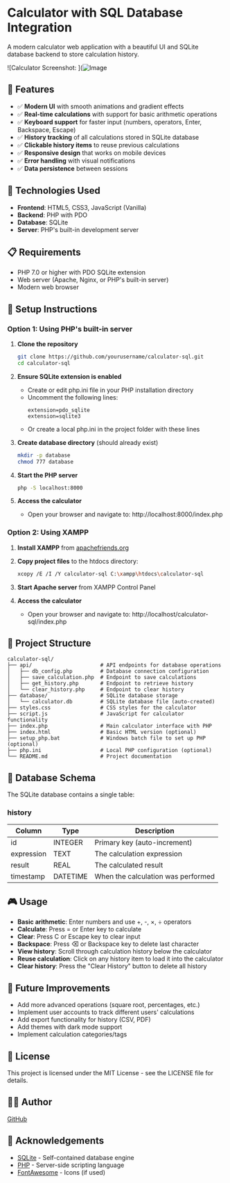 # Calculator with SQL Database Integration

A modern calculator web application with a beautiful UI and SQLite database backend to store calculation history.

![Calculator Screenshot: ](![Image](https://github.com/user-attachments/assets/0180e7d5-4bcc-4069-9ab2-ed71c38c2192)

## 🌟 Features

- ✅ **Modern UI** with smooth animations and gradient effects
- ✅ **Real-time calculations** with support for basic arithmetic operations
- ✅ **Keyboard support** for faster input (numbers, operators, Enter, Backspace, Escape)
- ✅ **History tracking** of all calculations stored in SQLite database
- ✅ **Clickable history items** to reuse previous calculations
- ✅ **Responsive design** that works on mobile devices
- ✅ **Error handling** with visual notifications
- ✅ **Data persistence** between sessions

## 🔧 Technologies Used

- **Frontend**: HTML5, CSS3, JavaScript (Vanilla)
- **Backend**: PHP with PDO
- **Database**: SQLite
- **Server**: PHP's built-in development server

## 📋 Requirements

- PHP 7.0 or higher with PDO SQLite extension
- Web server (Apache, Nginx, or PHP's built-in server)
- Modern web browser

## 🚀 Setup Instructions

### Option 1: Using PHP's built-in server

1. **Clone the repository**
   ```bash
   git clone https://github.com/yourusername/calculator-sql.git
   cd calculator-sql
   ```

2. **Ensure SQLite extension is enabled**
   - Create or edit php.ini file in your PHP installation directory
   - Uncomment the following lines:
     ```
     extension=pdo_sqlite
     extension=sqlite3
     ```
   - Or create a local php.ini in the project folder with these lines

3. **Create database directory** (should already exist)
   ```bash
   mkdir -p database
   chmod 777 database
   ```

4. **Start the PHP server**
   ```bash
   php -S localhost:8000
   ```

5. **Access the calculator**
   - Open your browser and navigate to: http://localhost:8000/index.php

### Option 2: Using XAMPP

1. **Install XAMPP** from [apachefriends.org](https://www.apachefriends.org/)

2. **Copy project files** to the htdocs directory:
   ```bash
   xcopy /E /I /Y calculator-sql C:\xampp\htdocs\calculator-sql
   ```

3. **Start Apache server** from XAMPP Control Panel

4. **Access the calculator**
   - Open your browser and navigate to: http://localhost/calculator-sql/index.php

## 🧩 Project Structure

```
calculator-sql/
├── api/                      # API endpoints for database operations
│   ├── db_config.php         # Database connection configuration
│   ├── save_calculation.php  # Endpoint to save calculations
│   ├── get_history.php       # Endpoint to retrieve history
│   └── clear_history.php     # Endpoint to clear history
├── database/                 # SQLite database storage
│   └── calculator.db         # SQLite database file (auto-created)
├── styles.css                # CSS styles for the calculator
├── script.js                 # JavaScript for calculator functionality
├── index.php                 # Main calculator interface with PHP
├── index.html                # Basic HTML version (optional)
├── setup_php.bat             # Windows batch file to set up PHP (optional)
├── php.ini                   # Local PHP configuration (optional)
└── README.md                 # Project documentation
```

## 💾 Database Schema

The SQLite database contains a single table:

### history
| Column      | Type      | Description                         |
|-------------|-----------|-------------------------------------|
| id          | INTEGER   | Primary key (auto-increment)        |
| expression  | TEXT      | The calculation expression          |
| result      | REAL      | The calculated result               |
| timestamp   | DATETIME  | When the calculation was performed  |

## 🎮 Usage

- **Basic arithmetic**: Enter numbers and use +, -, ×, ÷ operators
- **Calculate**: Press = or Enter key to calculate
- **Clear**: Press C or Escape key to clear input
- **Backspace**: Press ⌫ or Backspace key to delete last character
- **View history**: Scroll through calculation history below the calculator
- **Reuse calculation**: Click on any history item to load it into the calculator
- **Clear history**: Press the "Clear History" button to delete all history

## 🔄 Future Improvements

- Add more advanced operations (square root, percentages, etc.)
- Implement user accounts to track different users' calculations
- Add export functionality for history (CSV, PDF)
- Add themes with dark mode support
- Implement calculation categories/tags

## 📝 License

This project is licensed under the MIT License - see the LICENSE file for details.

## 👨‍💻 Author
[GitHub](https://github.com/sabarnashinchu)

## 🙏 Acknowledgements

- [SQLite](https://www.sqlite.org/) - Self-contained database engine
- [PHP](https://www.php.net/) - Server-side scripting language
- [FontAwesome](https://fontawesome.com/) - Icons (if used) 
